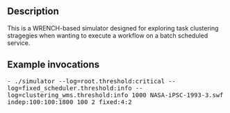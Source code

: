 ## Description 

This is a WRENCH-based simulator designed for exploring task
clustering stragegies when wanting to execute a workflow on
a batch scheduled service. 


## Example invocations


<tt>
  - ./simulator --log=root.threshold:critical --log=fixed_scheduler.threshold:info --log=clustering_wms.threshold:info 1000 NASA-iPSC-1993-3.swf indep:100:100:1800 100 2 fixed:4:2
</tt>


 
 

